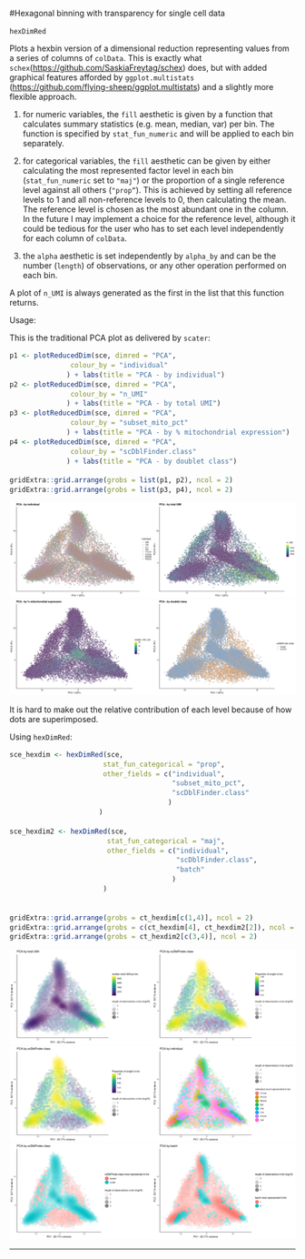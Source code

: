 #Hexagonal binning with transparency for single cell data


`hexDimRed`


Plots a hexbin version of a dimensional reduction representing values from a series of columns of `colData`.
This is exactly what `schex`(https://github.com/SaskiaFreytag/schex) does, but with added graphical features afforded by `ggplot.multistats` (https://github.com/flying-sheep/ggplot.multistats) and a slightly more flexible approach.

1) for numeric variables, the `fill` aesthetic is given by a function that calculates summary statistics (e.g. mean, median, var) per bin. The function is specified by `stat_fun_numeric` and will be applied to each bin separately.

2) for categorical variables, the `fill` aesthetic can be given by either calculating the most represented factor level in each bin (`stat_fun_numeric` set to `"maj"`) or the proportion of a single reference level against all others (`"prop“`). This is achieved by setting all reference levels to 1 and all non-reference levels to 0, then calculating the mean. The reference level is chosen as the most abundant one in the column. In the future I may implement a choice for the reference level, although it could be tedious for the user who has to set each level independently for each column of `colData`.

3) the `alpha` aesthetic is set independently by `alpha_by` and can be the number (`length`) of observations, or any other operation performed on each bin.

A plot of `n_UMI` is always generated as the first in the list that this function returns.


Usage:

This is the traditional PCA plot as delivered by `scater`:

```r
p1 <- plotReducedDim(sce, dimred = "PCA", 
               colour_by = "individual"
              ) + labs(title = "PCA - by individual")
p2 <- plotReducedDim(sce, dimred = "PCA", 
               colour_by = "n_UMI"
              ) + labs(title = "PCA - by total UMI")
p3 <- plotReducedDim(sce, dimred = "PCA", 
               colour_by = "subset_mito_pct"
              ) + labs(title = "PCA - by % mitochondrial expression")
p4 <- plotReducedDim(sce, dimred = "PCA", 
               colour_by = "scDblFinder.class"
              ) + labs(title = "PCA - by doublet class")

gridExtra::grid.arrange(grobs = list(p1, p2), ncol = 2)
gridExtra::grid.arrange(grobs = list(p3, p4), ncol = 2)
```

![sc_pca_1](/figures/sc_pca1.png)
![sc_pca_2](/figures/sc_pca2.png)


It is hard to make out the relative contribution of each level because of how dots are superimposed.


Using `hexDimRed`:


```r
sce_hexdim <- hexDimRed(sce, 
                       stat_fun_categorical = "prop", 
                       other_fields = c("individual", 
                                        "subset_mito_pct", 
                                        "scDblFinder.class"
                                       )
                      )

sce_hexdim2 <- hexDimRed(sce, 
                        stat_fun_categorical = "maj", 
                        other_fields = c("individual", 
                                         "scDblFinder.class",
                                         "batch"
                                        )
                       )


gridExtra::grid.arrange(grobs = ct_hexdim[c(1,4)], ncol = 2)
gridExtra::grid.arrange(grobs = c(ct_hexdim[4], ct_hexdim2[2]), ncol = 2)
gridExtra::grid.arrange(grobs = ct_hexdim2[c(3,4)], ncol = 2)
```

![pca_1](/figures/pca1.png)
![pca_2](/figures/pca2.png)
![pca_3](/figures/pca3.png)

---
